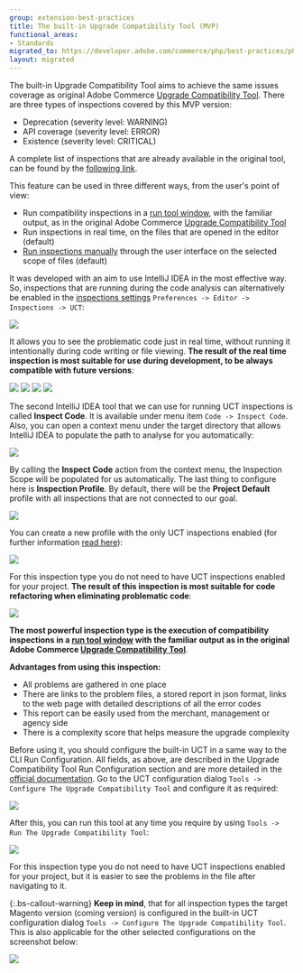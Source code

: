 ```yaml
---
group: extension-best-practices
title: The built-in Upgrade Compatibility Tool (MVP)
functional_areas:
- Standards
migrated_to: https://developer.adobe.com/commerce/php/best-practices/phpstorm/upgrade-compatibility-tool/
layout: migrated
---
```


The built-in Upgrade Compatibility Tool aims to achieve the same issues coverage as original Adobe Commerce [Upgrade Compatibility Tool](https://experienceleague.adobe.com/docs/commerce-operations/upgrade-guide/upgrade-compatibility-tool/overview.html).
There are three types of inspections covered by this MVP version:

*  Deprecation (severity level: WARNING)
*  API coverage (severity level: ERROR)
*  Existence (severity level: CRITICAL)

A complete list of inspections that are already available in the original tool, can be found by the [following link](https://experienceleague.adobe.com/docs/commerce-operations/upgrade-guide/upgrade-compatibility-tool/error-messages.html).

This feature can be used in three different ways, from the user's point of view:

*  Run compatibility inspections in a [run tool window](https://www.jetbrains.com/help/idea/run-tool-window.html), with the familiar output, as in the original Adobe Commerce [Upgrade Compatibility Tool](https://experienceleague.adobe.com/docs/commerce-operations/upgrade-guide/upgrade-compatibility-tool/overview.html)
*  Run inspections in real time, on the files that are opened in the editor (default)
*  [Run inspections manually](https://www.jetbrains.com/help/idea/running-inspections.html) through the user interface on the selected scope of files (default)

It was developed with an aim to use IntelliJ IDEA in the most effective way. So, inspections that are running during
the code analysis can alternatively be enabled in the [inspections settings](https://www.jetbrains.com/help/idea/code-inspection.html)
`Preferences -> Editor -> Inspections -> UCT`:

![]({{site.baseurl}}/common/images/phpstorm/built-in-uct/uct-inspections-settings.png)

It allows you to see the problematic code just in real time, without running it intentionally during code writing or file viewing.
**The result of the real time inspection is most suitable for use during development, to be always compatible with future versions**:

![]({{site.baseurl}}/common/images/phpstorm/built-in-uct/uct-inspections-highlighting.png)
![]({{site.baseurl}}/common/images/phpstorm/built-in-uct/uct-inspections-highlighting-2.png)
![]({{site.baseurl}}/common/images/phpstorm/built-in-uct/uct-inspections-highlighting-3.png)
![]({{site.baseurl}}/common/images/phpstorm/built-in-uct/uct-inspections-highlighting-4.png)

The second IntelliJ IDEA tool that we can use for running UCT inspections is called **Inspect Code**. It is available under menu item
`Code -> Inspect Code`. Also, you can open a context menu under the target directory that allows IntelliJ IDEA to populate the path to analyse for you automatically:

![]({{site.baseurl}}/common/images/phpstorm/built-in-uct/run-inspect-code-from-context-menu.png)

By calling the **Inspect Code** action from the context menu, the Inspection Scope will be populated for us automatically.
The last thing to configure here is **Inspection Profile**.
By default, there will be the **Project Default** profile with all inspections that are not connected to our goal.

![]({{site.baseurl}}/common/images/phpstorm/built-in-uct/uct-intellij-idea-based-analysis-configuration.png)

You can create a new profile with the only UCT inspections enabled (for further information [read here](https://www.jetbrains.com/help/idea/customizing-profiles.html)):

![]({{site.baseurl}}/common/images/phpstorm/built-in-uct/uct-inspections-profile.png)

For this inspection type you do not need to have UCT inspections enabled for your project.
**The result of this inspection is most suitable for code refactoring when eliminating problematic code**:

![]({{site.baseurl}}/common/images/phpstorm/built-in-uct/uct-analysis-through-intellj-idea-inspect-code-action.png)

**The most powerful inspection type is the execution of compatibility inspections in a [run tool window](https://www.jetbrains.com/help/idea/run-tool-window.html) with the familiar output as in the original Adobe Commerce [Upgrade Compatibility Tool](https://experienceleague.adobe.com/docs/commerce-operations/upgrade-guide/upgrade-compatibility-tool/overview.html)**.

**Advantages from using this inspection:**

*  All problems are gathered in one place
*  There are links to the problem files, a stored report in json format, links to the web page with detailed descriptions of all the error codes
*  This report can be easily used from the merchant, management or agency side
*  There is a complexity score that helps measure the upgrade complexity

Before using it, you should configure the built-in UCT in a same way to the CLI Run Configuration.
All fields, as above, are described in the Upgrade Compatibility Tool Run Configuration section and are more detailed
in the [official documentation](https://experienceleague.adobe.com/docs/commerce-operations/upgrade-guide/upgrade-compatibility-tool/run.html).
Go to the UCT configuration dialog `Tools -> Configure The Upgrade Compatibility Tool` and configure it as required:

![]({{site.baseurl}}/common/images/phpstorm/built-in-uct/uct-settings.png)

After this, you can run this tool at any time you require by using `Tools -> Run The Upgrade Compatibility Tool`:

![]({{site.baseurl}}/common/images/phpstorm/built-in-uct/run-the-built-in-uct-min.gif)

For this inspection type you do not need to have UCT inspections enabled for your project, but it is easier to see the problems in the file
after navigating to it.

{:.bs-callout-warning}
**Keep in mind**, that for all inspection types the target Magento version (coming version) is configured
in the built-in UCT configuration dialog `Tools -> Configure The Upgrade Compatibility Tool`.
This is also applicable for the other selected configurations on the screenshot below:

![]({{site.baseurl}}/common/images/phpstorm/built-in-uct/shared-configurations-for-all-inspection-types.png)
